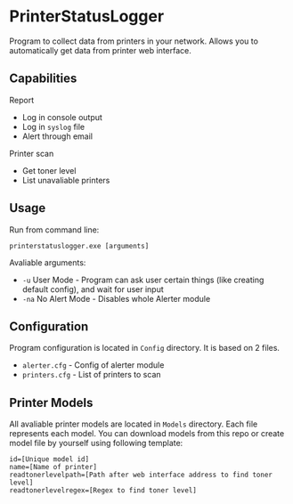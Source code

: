 # PrinterStatusLogger
Program to collect data from printers in your network.
Allows you to automatically get data from printer web interface.

## Capabilities
Report
- Log in console output
- Log in `syslog` file
- Alert through email

Printer scan
- Get toner level
- List unavaliable printers

## Usage
Run from command line:

`printerstatuslogger.exe [arguments]`

Avaliable arguments:
- `-u` User Mode - Program can ask user certain things (like creating default config), and wait for user input
- `-na` No Alert Mode - Disables whole Alerter module

## Configuration
Program configuration is located in `Config` directory.
It is based on 2 files.
- `alerter.cfg` - Config of alerter module
- `printers.cfg` - List of printers to scan

## Printer Models
All avaliable printer models are located in `Models` directory.
Each file represents each model.
You can download models from this repo or create model file by yourself using following template:
```
id=[Unique model id]
name=[Name of printer]
readtonerlevelpath=[Path after web interface address to find toner level]
readtonerlevelregex=[Regex to find toner level]
```
